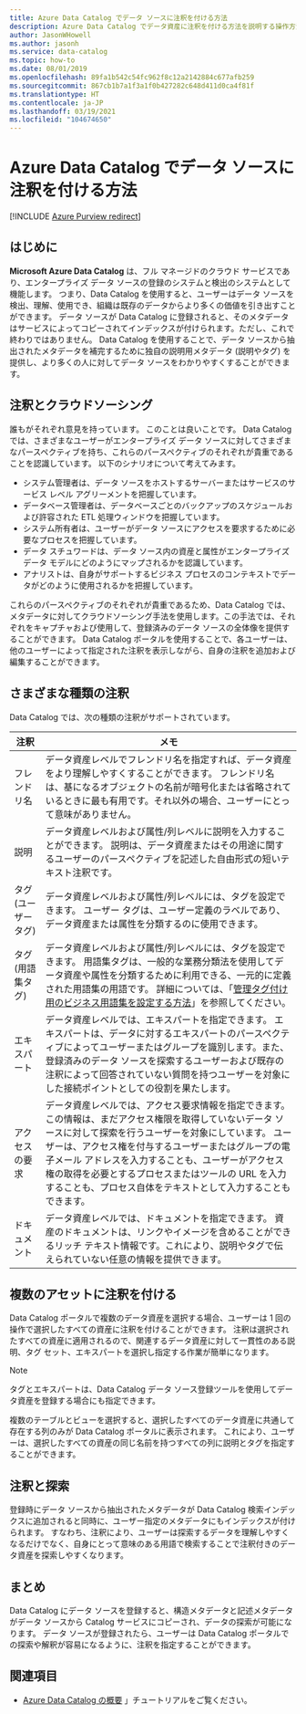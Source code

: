 ```yaml
---
title: Azure Data Catalog でデータ ソースに注釈を付ける方法
description: Azure Data Catalog でデータ資産に注釈を付ける方法を説明する操作方法に関する記事 (フレンドリ名、タグ、説明、エキスパートを含む)　
author: JasonWHowell
ms.author: jasonh
ms.service: data-catalog
ms.topic: how-to
ms.date: 08/01/2019
ms.openlocfilehash: 89fa1b542c54fc962f8c12a2142884c677afb259
ms.sourcegitcommit: 867cb1b7a1f3a1f0b427282c648d411d0ca4f81f
ms.translationtype: HT
ms.contentlocale: ja-JP
ms.lasthandoff: 03/19/2021
ms.locfileid: "104674650"
---
```

# <a name="how-to-annotate-data-sources-in-azure-data-catalog"></a>Azure Data Catalog でデータ ソースに注釈を付ける方法

[!INCLUDE [Azure Purview redirect](../../includes/data-catalog-use-purview.md)]

## <a name="introduction"></a>はじめに

**Microsoft Azure Data Catalog** は、フル マネージドのクラウド サービスであり、エンタープライズ データ ソースの登録のシステムと検出のシステムとして機能します。 つまり、Data Catalog を使用すると、ユーザーはデータ ソースを検出、理解、使用でき、組織は既存のデータからより多くの価値を引き出すことができます。 データ ソースが Data Catalog に登録されると、そのメタデータはサービスによってコピーされてインデックスが付けられます。ただし、これで終わりではありません。 Data Catalog を使用することで、データ ソースから抽出されたメタデータを補完するために独自の説明用メタデータ (説明やタグ) を提供し、より多くの人に対してデータ ソースをわかりやすくすることができます。

## <a name="annotation-and-crowdsourcing"></a>注釈とクラウドソーシング
誰もがそれぞれ意見を持っています。 このことは良いことです。
Data Catalog では、さまざまなユーザーがエンタープライズ データ ソースに対してさまざまなパースペクティブを持ち、これらのパースペクティブのそれぞれが貴重であることを認識しています。 以下のシナリオについて考えてみます。

* システム管理者は、データ ソースをホストするサーバーまたはサービスのサービス レベル アグリーメントを把握しています。
* データベース管理者は、データベースごとのバックアップのスケジュールおよび許容された ETL 処理ウィンドウを把握しています。
* システム所有者は、ユーザーがデータ ソースにアクセスを要求するために必要なプロセスを把握しています。
* データ スチュワードは、データ ソース内の資産と属性がエンタープライズ データ モデルにどのようにマップされるかを認識しています。
* アナリストは、自身がサポートするビジネス プロセスのコンテキストでデータがどのように使用されるかを把握しています。

これらのパースペクティブのそれぞれが貴重であるため、Data Catalog では、メタデータに対してクラウドソーシング手法を使用します。この手法では、それぞれをキャプチャおよび使用して、登録済みのデータ ソースの全体像を提供することができます。 Data Catalog ポータルを使用することで、各ユーザーは、他のユーザーによって指定された注釈を表示しながら、自身の注釈を追加および編集することができます。

## <a name="different-types-of-annotations"></a>さまざまな種類の注釈
Data Catalog では、次の種類の注釈がサポートされています。

| 注釈 | メモ |
| --- | --- |
| フレンドリ名 |データ資産レベルでフレンドリ名を指定すれば、データ資産をより理解しやすくすることができます。 フレンドリ名は、基になるオブジェクトの名前が暗号化または省略されているときに最も有用です。それ以外の場合、ユーザーにとって意味がありません。 |
| 説明 |データ資産レベルおよび属性/列レベルに説明を入力することができます。 説明は、データ資産またはその用途に関するユーザーのパースペクティブを記述した自由形式の短いテキスト注釈です。 |
| タグ (ユーザー タグ) |データ資産レベルおよび属性/列レベルには、タグを設定できます。 ユーザー タグは、ユーザー定義のラベルであり、データ資産または属性を分類するのに使用できます。 |
| タグ (用語集タグ) |データ資産レベルおよび属性/列レベルには、タグを設定できます。 用語集タグは、一般的な業務分類法を使用してデータ資産や属性を分類するために利用できる、一元的に定義された用語集の用語です。 詳細については、「[管理タグ付け用のビジネス用語集を設定する方法](data-catalog-how-to-business-glossary.md)」を参照してください。 |
| エキスパート |データ資産レベルでは、エキスパートを指定できます。 エキスパートは、データに対するエキスパートのパースペクティブによってユーザーまたはグループを識別します。また、登録済みのデータ ソースを探索するユーザーおよび既存の注釈によって回答されていない質問を持つユーザーを対象にした接続ポイントとしての役割を果たします。 |
| アクセスの要求 |データ資産レベルでは、アクセス要求情報を指定できます。 この情報は、まだアクセス権限を取得していないデータ ソースに対して探索を行うユーザーを対象にしています。 ユーザーは、アクセス権を付与するユーザーまたはグループの電子メール アドレスを入力することも、ユーザーがアクセス権の取得を必要とするプロセスまたはツールの URL を入力することも、プロセス自体をテキストとして入力することもできます。 |
| ドキュメント |データ資産レベルでは、ドキュメントを指定できます。 資産のドキュメントは、リンクやイメージを含めることができるリッチ テキスト情報です。これにより、説明やタグで伝えられていない任意の情報を提供できます。 |

## <a name="annotating-multiple-assets"></a>複数のアセットに注釈を付ける
Data Catalog ポータルで複数のデータ資産を選択する場合、ユーザーは 1 回の操作で選択したすべての資産に注釈を付けることができます。 注釈は選択されたすべての資産に適用されるので、関連するデータ資産に対して一貫性のある説明、タグ セット、エキスパートを選択し指定する作業が簡単になります。

> [!NOTE]
> タグとエキスパートは、Data Catalog データ ソース登録ツールを使用してデータ資産を登録する場合にも指定できます。
>
>

複数のテーブルとビューを選択すると、選択したすべてのデータ資産に共通して存在する列のみが Data Catalog ポータルに表示されます。 これにより、ユーザーは、選択したすべての資産の同じ名前を持つすべての列に説明とタグを指定することができます。

## <a name="annotations-and-discovery"></a>注釈と探索
登録時にデータ ソースから抽出されたメタデータが Data Catalog 検索インデックスに追加されると同時に、ユーザー指定のメタデータにもインデックスが付けられます。 すなわち、注釈により、ユーザーは探索するデータを理解しやすくなるだけでなく、自身にとって意味のある用語で検索することで注釈付きのデータ資産を探索しやすくなります。

## <a name="summary"></a>まとめ
Data Catalog にデータ ソースを登録すると、構造メタデータと記述メタデータがデータ ソースから Catalog サービスにコピーされ、データの探索が可能になります。 データ ソースが登録されたら、ユーザーは Data Catalog ポータルでの探索や解釈が容易になるように、注釈を指定することができます。

## <a name="see-also"></a>関連項目
* [Azure Data Catalog の概要](data-catalog-get-started.md) 」チュートリアルをご覧ください。
